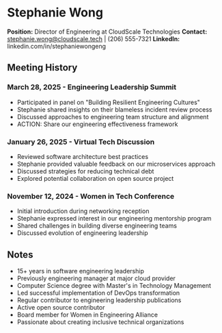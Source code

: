 # Stephanie Wong
**Position:** Director of Engineering at CloudScale Technologies
**Contact:** stephanie.wong@cloudscale.tech | (206) 555-7321
**LinkedIn:** linkedin.com/in/stephaniewongeng

## Meeting History

### March 28, 2025 - Engineering Leadership Summit
* Participated in panel on "Building Resilient Engineering Cultures"
* Stephanie shared insights on their blameless incident review process
* Discussed approaches to engineering team structure and alignment
* ACTION: Share our engineering effectiveness framework

### January 26, 2025 - Virtual Tech Discussion
* Reviewed software architecture best practices
* Stephanie provided valuable feedback on our microservices approach
* Discussed strategies for reducing technical debt
* Explored potential collaboration on open source project

### November 12, 2024 - Women in Tech Conference
* Initial introduction during networking reception
* Stephanie expressed interest in our engineering mentorship program
* Shared challenges in building diverse engineering teams
* Discussed evolution of engineering leadership

## Notes
* 15+ years in software engineering leadership
* Previously engineering manager at major cloud provider
* Computer Science degree with Master's in Technology Management
* Led successful implementation of DevOps transformation
* Regular contributor to engineering leadership publications
* Active open source contributor
* Board member for Women in Engineering Alliance
* Passionate about creating inclusive technical organizations